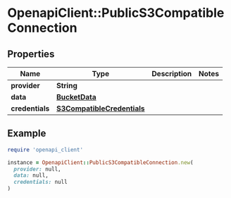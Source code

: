# OpenapiClient::PublicS3CompatibleConnection

## Properties

| Name | Type | Description | Notes |
| ---- | ---- | ----------- | ----- |
| **provider** | **String** |  |  |
| **data** | [**BucketData**](BucketData.md) |  |  |
| **credentials** | [**S3CompatibleCredentials**](S3CompatibleCredentials.md) |  |  |

## Example

```ruby
require 'openapi_client'

instance = OpenapiClient::PublicS3CompatibleConnection.new(
  provider: null,
  data: null,
  credentials: null
)
```

